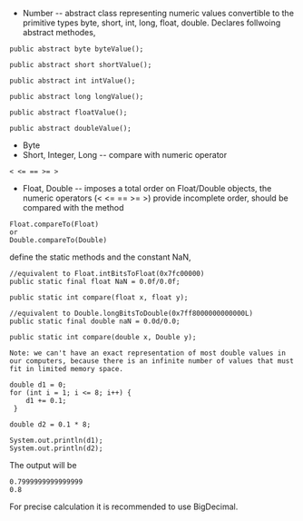 - Number -- abstract class representing numeric values convertible to the primitive types byte, short, int, long, float, double. Declares follwoing abstract methodes,
````
public abstract byte byteValue();

public abstract short shortValue();

public abstract int intValue();

public abstract long longValue();

public abstract floatValue();

public abstract doubleValue(); 
````
- Byte
- Short, Integer, Long -- compare with numeric operator
````
< <= == >= >
````
- Float, Double -- imposes a total order on Float/Double objects, the numeric operators (< <= == >= >) provide incomplete order, should be compared with the method 
````
Float.compareTo(Float) 
or 
Double.compareTo(Double)
````
define the static methods and the constant NaN,
````
//equivalent to Float.intBitsToFloat(0x7fc00000)
public static final float NaN = 0.0f/0.0f;

public static int compare(float x, float y);

//equivalent to Double.longBitsToDouble(0x7ff8000000000000L)
public static final double naN = 0.0d/0.0;

public static int compare(double x, Double y);
````

``Note: we can't have an exact representation of most double values in our computers, because there is an infinite number of values that must fit in limited memory space.``

```
double d1 = 0;
for (int i = 1; i <= 8; i++) {
    d1 += 0.1;
 }

double d2 = 0.1 * 8;

System.out.println(d1);
System.out.println(d2);
```
The output will be 
```
0.7999999999999999
0.8
```
For precise calculation it is recommended to use BigDecimal.
